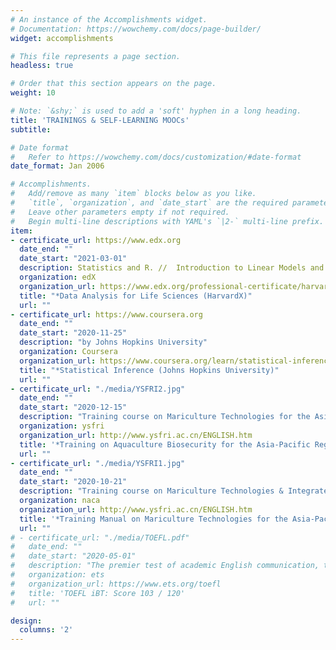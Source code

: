 ```yaml
---
# An instance of the Accomplishments widget.
# Documentation: https://wowchemy.com/docs/page-builder/
widget: accomplishments

# This file represents a page section.
headless: true

# Order that this section appears on the page.
weight: 10

# Note: `&shy;` is used to add a 'soft' hyphen in a long heading.
title: 'TRAININGS & SELF-LEARNING MOOCs'
subtitle:

# Date format
#   Refer to https://wowchemy.com/docs/customization/#date-format
date_format: Jan 2006

# Accomplishments.
#   Add/remove as many `item` blocks below as you like.
#   `title`, `organization`, and `date_start` are the required parameters.
#   Leave other parameters empty if not required.
#   Begin multi-line descriptions with YAML's `|2-` multi-line prefix.
item:
- certificate_url: https://www.edx.org
  date_end: ""
  date_start: "2021-03-01"
  description: Statistics and R. //  Introduction to Linear Models and Matrix Algebra. // Statistical  Inference and Modeling for High-throughput Experiments. // High-Dimensional Data Analysis
  organization: edX
  organization_url: https://www.edx.org/professional-certificate/harvardx-data-analysis-for-life-sciences
  title: "*Data Analysis for Life Sciences (HarvardX)"
  url: ""
- certificate_url: https://www.coursera.org
  date_end: ""
  date_start: "2020-11-25"
  description: "by Johns Hopkins University"
  organization: Coursera
  organization_url: https://www.coursera.org/learn/statistical-inference
  title: "*Statistical Inference (Johns Hopkins University)"
  url: ""
- certificate_url: "./media/YSFRI2.jpg"
  date_end: ""
  date_start: "2020-12-15"
  description: "Training course on Mariculture Technologies for the Asia-Pacific Region hosted by Belt and Road, Training on Aquaculture Biosecurity, Ministry of Agriculture and Rural Affairs, People's Republic of China and Network of Aquaculture Centers in Asia-Pacific (NACA). December 15th-18th Qingdao, China"
  organization: ysfri
  organization_url: http://www.ysfri.ac.cn/ENGLISH.htm
  title: '*Training on Aquaculture Biosecurity for the Asia-Pacific Region'
  url: ""
- certificate_url: "./media/YSFRI1.jpg"
  date_end: ""
  date_start: "2020-10-21"
  description: "Training course on Mariculture Technologies & Integrated Multitrophic Aquaculture (IMTA) for the Asia-Pacific Region hosted by Belt and Road, Training base for mariculture technologies, Ministry of Agriculture and Rural Affairs, People's Republic of China and Network of Aquaculture Centers in Asia-Pacific (NACA). September 21th-25th Qingdao, China"
  organization: naca
  organization_url: http://www.ysfri.ac.cn/ENGLISH.htm
  title: '*Training Manual on Mariculture Technologies for the Asia-Pacific Region'
  url: ""
# - certificate_url: "./media/TOEFL.pdf"
#   date_end: ""
#   date_start: "2020-05-01"
#   description: "The premier test of academic English communication, trusted worldwide."
#   organization: ets
#   organization_url: https://www.ets.org/toefl
#   title: 'TOEFL iBT: Score 103 / 120'
#   url: ""

design:
  columns: '2' 
---
```

